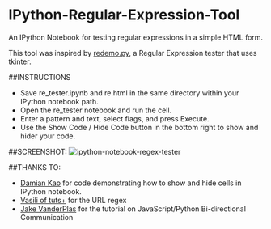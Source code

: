 # IPython-Regular-Expression-Tool
An IPython Notebook for testing regular expressions in a simple HTML form.

This tool was inspired by [redemo.py](https://hg.python.org/cpython/file/3.4/Tools/demo/redemo.py), a Regular Expression tester that uses tkinter.

##INSTRUCTIONS
* Save re_tester.ipynb and re.html in the same directory within your IPython notebook path.
* Open the re_tester notebook and run the cell.
* Enter a pattern and text, select flags, and press Execute.
* Use the Show Code / Hide Code button in the bottom right to show and hider your code.

##SCREENSHOT:
![ipython-notebook-regex-tester](https://cloud.githubusercontent.com/assets/1577669/9588711/b47c4fb0-4ff7-11e5-8029-585e2a7f6c41.png)

##THANKS TO:
* [Damian Kao](http://blog.nextgenetics.net/?e=102) for code demonstrating how to show and hide cells in IPython notebook.
* [Vasili of tuts+](http://code.tutsplus.com/tutorials/8-regular-expressions-you-should-know--net-6149) for the URL regex
* [Jake VanderPlas](http://jakevdp.github.io/blog/2013/06/01/ipython-notebook-javascript-python-communication/) for the tutorial on JavaScript/Python Bi-directional Communication
